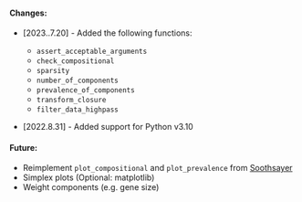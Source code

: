 #### Changes:
* [2023..7.20] - Added the following functions:
	* `assert_acceptable_arguments`
	* `check_compositional`
	* `sparsity`
	* `number_of_components`
	* `prevalence_of_components`
	* `transform_closure`
	* `filter_data_highpass`

* [2022.8.31] - Added support for Python v3.10

#### Future: 
* Reimplement `plot_compositional` and `plot_prevalence` from [Soothsayer](github.com/jolespin/soothsayer)
* Simplex plots (Optional: matplotlib)
* Weight components (e.g. gene size)
